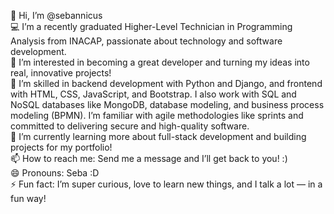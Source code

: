 👋 Hi, I’m @sebannicus  
💻 I’m a recently graduated Higher-Level Technician in Programming Analysis from INACAP, passionate about technology and software development.  
👀 I’m interested in becoming a great developer and turning my ideas into real, innovative projects!  
🌱 I’m skilled in backend development with Python and Django, and frontend with HTML, CSS, JavaScript, and Bootstrap. I also work with SQL and NoSQL databases like MongoDB, database modeling, and business process modeling (BPMN). I’m familiar with agile methodologies like sprints and committed to delivering secure and high-quality software.  
🚀 I’m currently learning more about full-stack development and building projects for my portfolio!  
📫 How to reach me: Send me a message and I’ll get back to you! :)  
😄 Pronouns: Seba :D  
⚡ Fun fact: I’m super curious, love to learn new things, and I talk a lot — in a fun way!  

